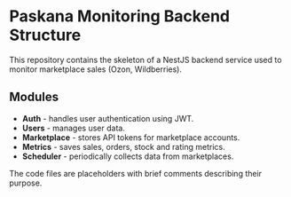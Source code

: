 # Paskana Monitoring Backend Structure

This repository contains the skeleton of a NestJS backend service used to monitor marketplace sales (Ozon, Wildberries).

## Modules

- **Auth** - handles user authentication using JWT.
- **Users** - manages user data.
- **Marketplace** - stores API tokens for marketplace accounts.
- **Metrics** - saves sales, orders, stock and rating metrics.
- **Scheduler** - periodically collects data from marketplaces.

The code files are placeholders with brief comments describing their purpose.
